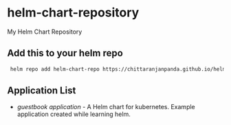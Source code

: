 # helm-chart-repository
My Helm Chart Repository

## Add this to your helm repo

```bash
 helm repo add helm-chart-repo https://chittaranjanpanda.github.io/helm-chart-repo/stable
```

## Application List


- *guestbook application* - A Helm chart for kubernetes. Example application created while learning helm.

